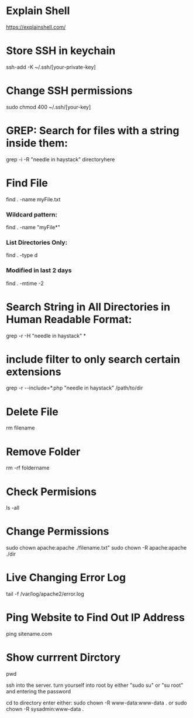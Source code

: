 # Explain Shell
https://explainshell.com/

# Store SSH in keychain
ssh-add -K ~/.ssh/[your-private-key]

# Change SSH permissions
sudo chmod 400 ~/.ssh/[your-key]

# GREP: Search for files with a string inside them:
grep -i -R "needle in haystack" directoryhere

# Find File
find . -name myFile.txt

### Wildcard pattern:
find . -name "myFile*"

### List Directories Only:
find . -type d

### Modified in last 2 days
find . -mtime -2

# Search String in All Directories in Human Readable Format:	
grep  -r -H "needle in haystack" *

# include filter to only search certain extensions
grep -r --include=*.php "needle in haystack" /path/to/dir

# Delete File
rm filename

# Remove Folder
rm -rf foldername

# Check Permisions
ls -all

# Change Permissions
sudo chown apache:apache ./filename.txt"
sudo chown -R apache:apache ./dir

# Live Changing Error Log
tail -f /var/log/apache2/error.log

# Ping Website to Find Out IP Address
ping sitename.com

# Show currrent Dirctory
pwd


ssh into the server.   turn yourself into root by either "sudo su" or "su root" and entering the password

cd to directory
enter either:
sudo chown -R www-data:www-data .
or sudo chown -R sysadmin:www-data .